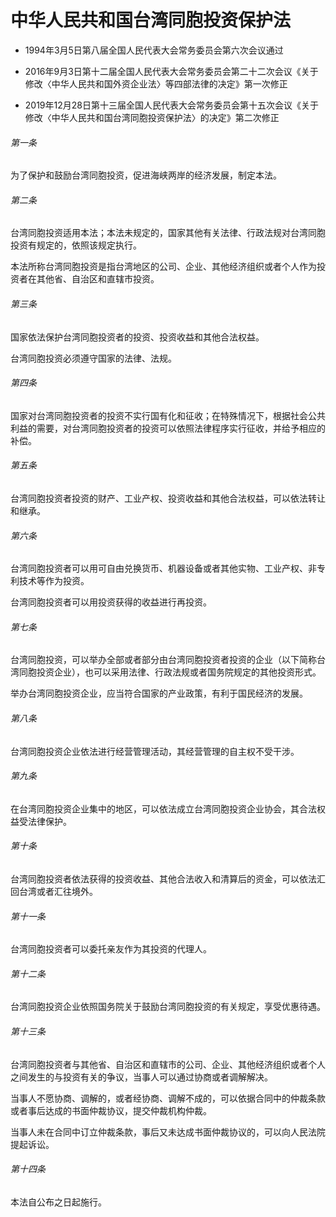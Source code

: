 # 中华人民共和国台湾同胞投资保护法

- 1994年3月5日第八届全国人民代表大会常务委员会第六次会议通过

- 2016年9月3日第十二届全国人民代表大会常务委员会第二十二次会议《关于修改〈中华人民共和国外资企业法〉等四部法律的决定》第一次修正

- 2019年12月28日第十三届全国人民代表大会常务委员会第十五次会议《关于修改〈中华人民共和国台湾同胞投资保护法〉的决定》第二次修正

<!-- INFO END -->

###### 第一条

为了保护和鼓励台湾同胞投资，促进海峡两岸的经济发展，制定本法。

###### 第二条

台湾同胞投资适用本法；本法未规定的，国家其他有关法律、行政法规对台湾同胞投资有规定的，依照该规定执行。

本法所称台湾同胞投资是指台湾地区的公司、企业、其他经济组织或者个人作为投资者在其他省、自治区和直辖市投资。

###### 第三条

国家依法保护台湾同胞投资者的投资、投资收益和其他合法权益。

台湾同胞投资必须遵守国家的法律、法规。

###### 第四条

国家对台湾同胞投资者的投资不实行国有化和征收；在特殊情况下，根据社会公共利益的需要，对台湾同胞投资者的投资可以依照法律程序实行征收，并给予相应的补偿。

###### 第五条

台湾同胞投资者投资的财产、工业产权、投资收益和其他合法权益，可以依法转让和继承。

###### 第六条

台湾同胞投资者可以用可自由兑换货币、机器设备或者其他实物、工业产权、非专利技术等作为投资。

台湾同胞投资者可以用投资获得的收益进行再投资。

###### 第七条

台湾同胞投资，可以举办全部或者部分由台湾同胞投资者投资的企业（以下简称台湾同胞投资企业），也可以采用法律、行政法规或者国务院规定的其他投资形式。

举办台湾同胞投资企业，应当符合国家的产业政策，有利于国民经济的发展。

###### 第八条

台湾同胞投资企业依法进行经营管理活动，其经营管理的自主权不受干涉。

###### 第九条

在台湾同胞投资企业集中的地区，可以依法成立台湾同胞投资企业协会，其合法权益受法律保护。

###### 第十条

台湾同胞投资者依法获得的投资收益、其他合法收入和清算后的资金，可以依法汇回台湾或者汇往境外。

###### 第十一条

台湾同胞投资者可以委托亲友作为其投资的代理人。

###### 第十二条

台湾同胞投资企业依照国务院关于鼓励台湾同胞投资的有关规定，享受优惠待遇。

###### 第十三条

台湾同胞投资者与其他省、自治区和直辖市的公司、企业、其他经济组织或者个人之间发生的与投资有关的争议，当事人可以通过协商或者调解解决。

当事人不愿协商、调解的，或者经协商、调解不成的，可以依据合同中的仲裁条款或者事后达成的书面仲裁协议，提交仲裁机构仲裁。

当事人未在合同中订立仲裁条款，事后又未达成书面仲裁协议的，可以向人民法院提起诉讼。

###### 第十四条

本法自公布之日起施行。
